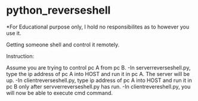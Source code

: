 # python_reverseshell
*For Educational purpose only, I hold no responsibilites as to however you use it.

Getting someone shell and control it remotely.

Instruction:

Assume you are trying to control pc A from pc B.
-In serverreverseshell.py, type the ip address of pc A into HOST and run it in pc A. The server will be up.
-In clientreverseshell.py, type ip address of pc A into HOST and run it in pc B only after servverreverseshell.py has run.
-In clientrevereshell.py, you will now be able to execute cmd command.
